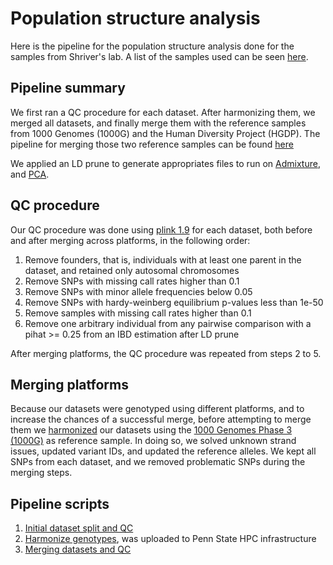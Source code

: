 # Population structure analysis

Here is the pipeline for the population structure analysis done for the samples from Shriver's lab.
A list of the samples used can be seen [here](https://github.com/tomszar/PopStruct/blob/master/DataBases/Genotypes/01_Original/GenotypeLocations.md).

## Pipeline summary 

We first ran a QC procedure for each dataset.
After harmonizing them, we merged all datasets, and finally merge them with the reference samples from 1000 Genomes (1000G) and the Human Diversity Project (HGDP). 
The pipeline for merging those two reference samples can be found [here](https://tomszar.github.io/HGDP_1000G_Merge/)

We applied an LD prune to generate appropriates files to run on [Admixture](http://www.genetics.ucla.edu/software/admixture/index.html), and [PCA](https://www.cog-genomics.org/plink2/strat).

## QC procedure

Our QC procedure was done using [plink 1.9](https://www.cog-genomics.org/plink2) for each dataset, both before and after merging across platforms, in the following order:

1. Remove founders, that is, individuals with at least one parent in the dataset, and retained only autosomal chromosomes
2. Remove SNPs with missing call rates higher than 0.1
3. Remove SNPs with minor allele frequencies below 0.05
4. Remove SNPs with hardy-weinberg equilibrium p-values less than 1e-50
5. Remove samples with missing call rates higher than 0.1
6. Remove one arbitrary individual from any pairwise comparison with a pihat >= 0.25 from an IBD estimation after LD prune

After merging platforms, the QC procedure was repeated from steps 2 to 5.

## Merging platforms

Because our datasets were genotyped using different platforms, and to increase the chances of a successful merge, before attempting to merge them we [harmonized](https://bmcresnotes.biomedcentral.com/articles/10.1186/1756-0500-7-901) our datasets using the [1000 Genomes Phase 3 (1000G)](ftp://ftp.1000genomes.ebi.ac.uk/vol1/ftp/release/20130502/) as reference sample.
In doing so, we solved unknown strand issues, updated variant IDs, and updated the reference alleles.
We kept all SNPs from each dataset, and we removed problematic SNPs during the merging steps.

## Pipeline scripts

1. [Initial dataset split and QC](https://nbviewer.jupyter.org/github/tomszar/PopStruct/blob/master/Code/2018-06-QC.ipynb)
2. [Harmonize genotypes](https://github.com/tomszar/PopStruct/blob/master/Code/2018-06-Harmonize.sh), was uploaded to Penn State HPC infrastructure
3. [Merging datasets and QC](https://nbviewer.jupyter.org/github/tomszar/PopStruct/blob/master/Code/2018-06-Merge.ipynb)